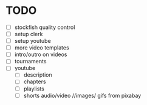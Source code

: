 # TODO
- [ ] stockfish quality control
- [ ] setup clerk
- [ ] setup youtube
- [ ] more video templates
- [ ] intro/outro on videos
- [ ] tournaments
- [ ] youtube 
    - [ ] description
    - [ ] chapters
    - [ ] playlists
    - [ ] shorts
audio/video //images/ gifs from pixabay
